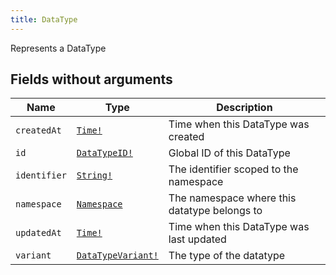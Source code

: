 ```yaml
---
title: DataType
---
```


Represents a DataType

## Fields without arguments

| Name | Type | Description |
|------|------|-------------|
| `createdAt` | [`Time!`](../scalar/time.md) | Time when this DataType was created |
| `id` | [`DataTypeID!`](../scalar/datatypeid.md) | Global ID of this DataType |
| `identifier` | [`String!`](../scalar/string.md) | The identifier scoped to the namespace |
| `namespace` | [`Namespace`](../object/namespace.md) | The namespace where this datatype belongs to |
| `updatedAt` | [`Time!`](../scalar/time.md) | Time when this DataType was last updated |
| `variant` | [`DataTypeVariant!`](../enum/datatypevariant.md) | The type of the datatype |


